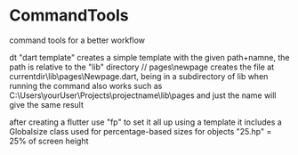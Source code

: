 # CommandTools
command tools for a better workflow

dt "dart template" creates a simple template with the given path+namne,
the path is relative to the "lib" directory  // pages\newpage  creates the file at currentdir\lib\pages\Newpage.dart,
being in a subdirectory of lib when running the command also works such as C:\Users\yourUser\Projects\projectname\lib\pages and just the name will give the same result


after creating a flutter use "fp" to set it all up using a template it includes a Globalsize class used for percentage-based sizes for objects "25.hp" = 25% of screen height
